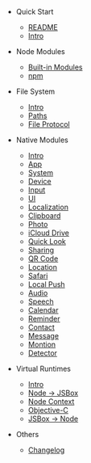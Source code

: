 - Quick Start
  - [README](en/README.md)
  - [Intro](en/quickstart/intro.md)

- Node Modules
  - [Built-in Modules](en/node-modules/builtin.md)
  - [npm](en/node-modules/npm.md)

- File System
  - [Intro](en/fs/intro.md)
  - [Paths](en/fs/paths.md)
  - [File Protocol](en/fs/protocol.md)

- Native Modules
  - [Intro](en/native-modules/intro.md)
  - [App](en/native-modules/app.md)
  - [System](en/native-modules/system.md)
  - [Device](en/native-modules/device.md)
  - [Input](en/native-modules/input.md)
  - [UI](en/native-modules/ui.md)
  - [Localization](en/native-modules/l10n.md)
  - [Clipboard](en/native-modules/clipboard.md)
  - [Photo](en/native-modules/photo.md)
  - [iCloud Drive](en/native-modules/drive.md)
  - [Quick Look](en/native-modules/quicklook.md)
  - [Sharing](en/native-modules/share.md)
  - [QR Code](en/native-modules/qrcode.md)
  - [Location](en/native-modules/location.md)
  - [Safari](en/native-modules/safari.md)
  - [Local Push](en/native-modules/push.md)
  - [Audio](en/native-modules/audio.md)
  - [Speech](en/native-modules/speech.md)
  - [Calendar](en/native-modules/calendar.md)
  - [Reminder](en/native-modules/reminder.md)
  - [Contact](en/native-modules/contact.md)
  - [Message](en/native-modules/message.md)
  - [Montion](en/native-modules/motion.md)
  - [Detector](en/native-modules/detector.md)

- Virtual Runtimes
  - [Intro](en/vm/intro.md)
  - [Node -> JSBox](en/vm/node-jsbox.md)
  - [Node Context](en/vm/context.md)
  - [Objective-C](en/vm/objc.md)
  - [JSBox -> Node](en/vm/jsbox-node.md)

- Others
  - [Changelog](en/others/changelog.md)